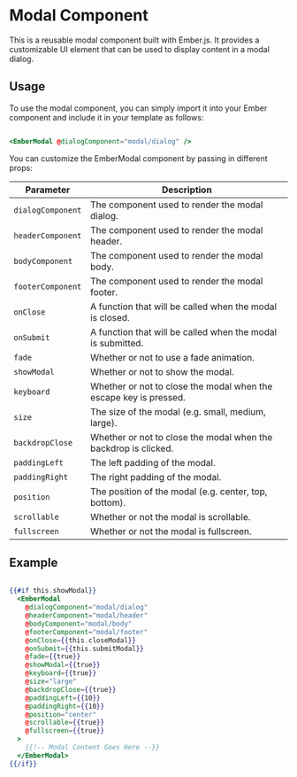 #  Modal Component


This is a reusable modal component built with Ember.js. It provides a customizable UI element that can be used to display content in a modal dialog.

## Usage

To use the modal component, you can simply import it into your Ember component and include it in your template as follows:

```hbs

<EmberModal @dialogComponent="modal/dialog" />

```

You can customize the EmberModal component by passing in different props:


| Parameter       | Description                                                       |
|-----------------|-------------------------------------------------------------------|
| `dialogComponent` | The component used to render the modal dialog.                    |
| `headerComponent` | The component used to render the modal header.                    |
| `bodyComponent`   | The component used to render the modal body.                      |
| `footerComponent` | The component used to render the modal footer.                    |
| `onClose`         | A function that will be called when the modal is closed.          |
| `onSubmit`        | A function that will be called when the modal is submitted.       |
| `fade`            | Whether or not to use a fade animation.                           |
| `showModal`       | Whether or not to show the modal.                                 |
| `keyboard`        | Whether or not to close the modal when the escape key is pressed. |
| `size`            | The size of the modal (e.g. small, medium, large).                |
| `backdropClose`   | Whether or not to close the modal when the backdrop is clicked.   |
| `paddingLeft`     | The left padding of the modal.                                    |
| `paddingRight`    | The right padding of the modal.                                   |
| `position`        | The position of the modal (e.g. center, top, bottom).             |
| `scrollable`      | Whether or not the modal is scrollable.                           |
| `fullscreen`      | Whether or not the modal is fullscreen.                           |

## Example

```hbs

{{#if this.showModal}}
  <EmberModal
    @dialogComponent="modal/dialog"
    @headerComponent="modal/header"
    @bodyComponent="modal/body"
    @footerComponent="modal/footer"
    @onClose={{this.closeModal}}
    @onSubmit={{this.submitModal}}
    @fade={{true}}
    @showModal={{true}}
    @keyboard={{true}}
    @size="large"
    @backdropClose={{true}}
    @paddingLeft={{10}}
    @paddingRight={{10}}
    @position="center"
    @scrollable={{true}}
    @fullscreen={{true}}
  >
    {{!-- Modal Content Goes Here --}}
  </EmberModal>
{{/if}}

```


